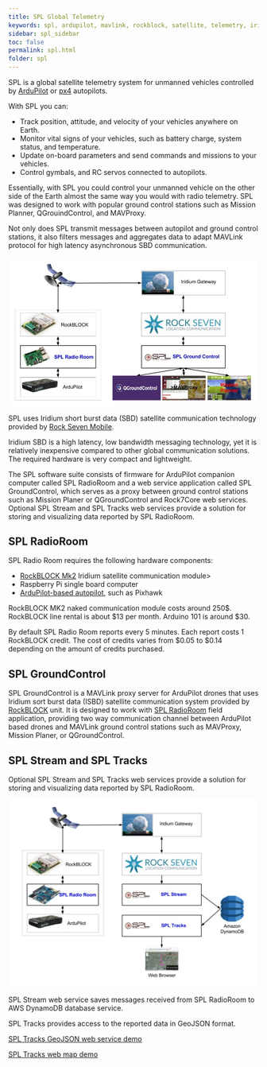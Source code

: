 ```yaml
---
title: SPL Global Telemetry
keywords: spl, ardupilot, mavlink, rockblock, satellite, telemetry, iridium, unmanned vehicle, sbd
sidebar: spl_sidebar
toc: false
permalink: spl.html
folder: spl
---
```


SPL is a global satellite telemetry system for unmanned vehicles controlled by [ArduPilot](http://ardupilot.org/) or [px4](http://px4.io/) autopilots.

With SPL you can:
- Track position, attitude, and velocity of your vehicles anywhere on Earth.
- Monitor vital signs of your vehicles, such as battery charge, system status, and temperature.
- Update on-board parameters and send commands and missions to your vehicles.
- Control gymbals, and RC servos connected to autopilots.

Essentially, with SPL you could control your unmanned vehicle on the other side of the Earth almost the same way you would with radio telemetry. SPL was designed to work with popular ground control stations such as Mission Planner, QGrouindControl, and MAVProxy.

Not only does SPL transmit messages between autopilot and ground control stations, it also filters messages and aggregates data to adapt MAVLink protocol for high latency asynchronous SBD communication.

![SPL System Architecture](images/spl.jpg)
     
SPL uses Iridium short burst data (SBD) satellite communication technology provided by [Rock Seven Mobile](http://www.rock7mobile.com/). 

Iridium SBD is a high latency, low bandwidth messaging technology, yet it is relatively inexpensive compared to other global communication solutions. The required hardware is very compact and lightweight.

The SPL software suite consists of firmware for ArduPilot companion computer called SPL RadioRoom and a web service application called SPL GroundControl, which serves as a proxy between ground control stations such as Mission Planer or QGroundControl and Rock7Core web services. Optional SPL Stream and SPL Tracks web services provide a solution for storing and visualizing data reported by SPL RadioRoom.

## SPL RadioRoom

SPL Radio Room requires the following hardware components:
- [RockBLOCK Mk2](http://www.rock7mobile.com/products-rockblock) Iridium satellite communication module>
- Raspberry Pi single board computer
- [ArduPilot-based autopilot](http://ardupilot.org/dev/docs/supported-autopilot-controller-boards.html), such as Pixhawk

RockBLOCK MK2 naked communication module costs around 250$. RockBLOCK line rental is about $13 per month. Arduino 101 is around $30.

By default SPL Radio Room reports every 5 minutes. Each report costs 1 RockBLOCK credit. The cost of credits varies from $0.05 to $0.14 depending on the amount of credits purchased. 

## SPL GroundControl

SPL GroundControl is a MAVLink proxy server for ArduPilot drones that uses Iridium sort burst data (ISBD) satellite communication system provided by [RockBLOCK](http://www.rock7mobile.com/products-rockblock) unit. It is designed to work with [SPL RadioRoom](https://github.com/envirover/SPLRadioRoom) field application, providing two way communication channel between ArduPilot based drones and MAVLink ground control stations such as MAVProxy, Mission Planer, or QGroundControl.

## SPL Stream and SPL Tracks

Optional SPL Stream and SPL Tracks web services provide a solution for storing and visualizing data reported by SPL RadioRoom.

![SPL Stream and SPL Tracks](images/spltracks.jpg)

SPL Stream web service saves messages received from SPL RadioRoom to AWS DynamoDB database service.

SPL Tracks provides access to the reported data in GeoJSON format. 

[SPL Tracks GeoJSON web service demo](http://spldemo.envirover.com/spltracks/features/?devices=300234064280890&startTime=1499736149000&endTime=1499742468000)

[SPL Tracks web map demo](http://spldemo.envirover.com/spltracks/?devices=300234064280890&startTime=1499736149000&endTime=1499742468000)

